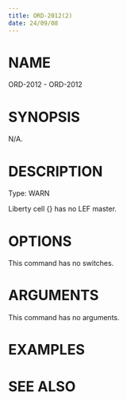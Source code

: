 ```yaml
---
title: ORD-2012(2)
date: 24/09/08
---
```


# NAME

ORD-2012 - ORD-2012

# SYNOPSIS

N/A.

# DESCRIPTION

Type: WARN

Liberty cell {} has no LEF master.

# OPTIONS

This command has no switches.

# ARGUMENTS

This command has no arguments.

# EXAMPLES

# SEE ALSO
